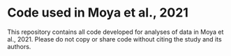 # Code used in Moya et al., 2021

This repository contains all code developed for analyses of data in Moya et al., 2021.
Please do not copy or share code without citing the study and its authors.
